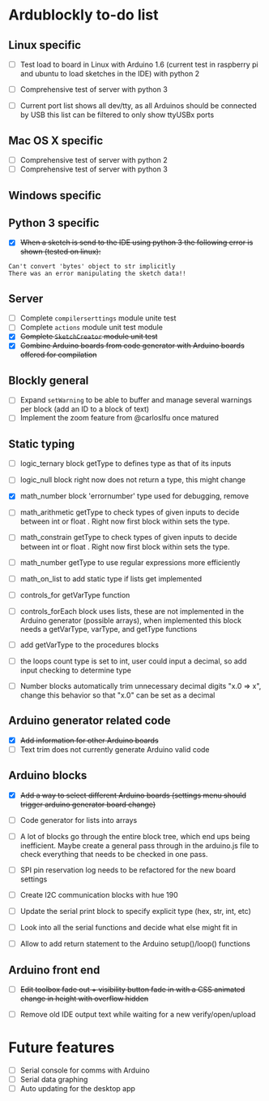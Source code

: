 # Ardublockly to-do list

## Linux specific
- [ ] Test load to board in Linux with Arduino 1.6 (current test in raspberry pi and ubuntu to load sketches in the IDE) with python 2
- [ ] Comprehensive test of server with python 3
- [ ] Current port list shows all dev/tty, as all Arduinos should be connected by USB this list can be filtered to only show ttyUSBx ports


## Mac OS X specific
- [ ] Comprehensive test of server with python 2
- [ ] Comprehensive test of server with python 3

## Windows specific


## Python 3 specific
- [x] ~~When a sketch is send to the IDE using python 3 the following error is shown (tested on linux):~~
```
Can't convert 'bytes' object to str implicitly
There was an error manipulating the sketch data!!
```


## Server
- [ ] Complete `compilerserttings` module unite test
- [ ] Complete `actions` module unit test module
- [x] ~~Complete `SketchCreator` module unit test~~
- [x] ~~Combine Arduino boards from code generator with Arduino boards offered for compilation~~

## Blockly general
- [ ] Expand `setWarning` to be able to buffer and manage several warnings per block (add an ID to a block of text)
- [ ] Implement the zoom feature from @carloslfu once matured

## Static typing
- [ ] logic_ternary block getType to defines type as that of its inputs
- [ ] logic_null block right now does not return a type, this might change
- [x] math_number block 'errornumber' type used for debugging, remove
- [ ] math_arithmetic getType to check types of given inputs to decide between int or float . Right now first block within sets the type.
- [ ] math_constrain getType to check types of given inputs to decide between int or float . Right now first block within sets the type.
- [ ] math_number getType to use regular expressions more efficiently
- [ ] math_on_list to add static type if lists get implemented
- [ ] controls_for getVarType function
- [ ] controls_forEach block uses lists, these are not implemented in the Arduino generator (possible arrays), when implemented this block needs a getVarType, varType, and getType functions
- [ ] add getVarType to the procedures blocks
- [ ] the loops count type is set to int, user could input a decimal, so add input checking to determine type
- [ ] Number blocks automatically trim unnecessary decimal digits "x.0 => x", change this behavior so that "x.0" can be set as a decimal 


## Arduino generator related code
- [x] ~~Add information for other Arduino boards~~
- [ ] Text trim does not currently generate Arduino valid code

## Arduino blocks
- [x] ~~Add a way to select different Arduino boards (settings menu should trigger arduino generator board change)~~
- [ ] Code generator for lists into arrays
- [ ] A lot of blocks go through the entire block tree, which end ups being  inefficient. Maybe create a general pass through in the arduino.js file to check everything that needs to be checked in one pass.
- [ ] SPI pin reservation log needs to be refactored for the new board settings
- [ ] Create I2C communication blocks with hue 190
- [ ] Update the serial print block to specify explicit type (hex, str, int, etc)
- [ ] Look into all the serial functions and decide what else might fit in
- [ ] Allow to add return statement to the Arduino setup()/loop() functions


## Arduino front end
- [ ] ~~Edit toolbox fade out + visibility button fade in with a CSS animated change in height with overflow hidden~~
- [ ] Remove old IDE output text while waiting for a new verify/open/upload 


# Future features
- [ ] Serial console for comms with Arduino
- [ ] Serial data graphing
- [ ] Auto updating for the desktop app
